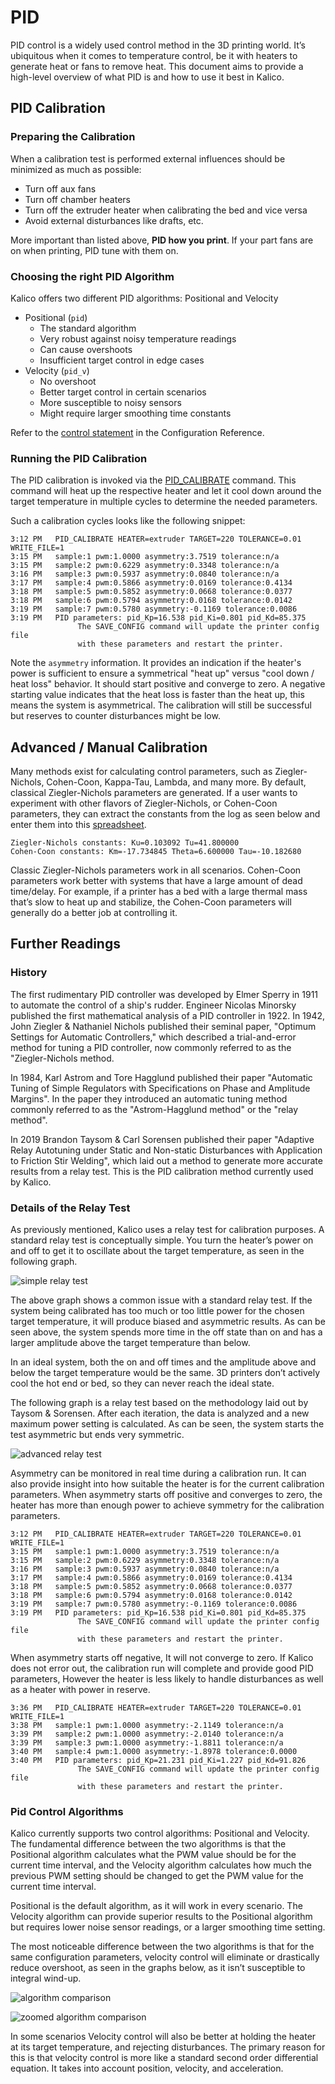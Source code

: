 
# PID

PID control is a widely used control method in the 3D printing world.
It’s ubiquitous when it comes to temperature control, be it with heaters to
generate heat or fans to remove heat. This document aims to provide a
high-level overview of what PID is and how to use it best in Kalico.

## PID Calibration

### Preparing the Calibration
When a calibration test is performed external influences should be minimized as
much as possible:
* Turn off aux fans
* Turn off chamber heaters
* Turn off the extruder heater when calibrating the bed and vice versa
* Avoid external disturbances like drafts, etc.

More important than listed above, **PID how you print**. If your part fans are on when printing, PID tune with them on.

### Choosing the right PID Algorithm
Kalico offers two different PID algorithms: Positional and Velocity

* Positional (`pid`)
    * The standard algorithm
    * Very robust against noisy temperature readings
    * Can cause overshoots
    * Insufficient target control in edge cases
* Velocity (`pid_v`)
    * No overshoot
    * Better target control in certain scenarios
    * More susceptible to noisy sensors
    * Might require larger smoothing time constants

Refer to the [control statement](Config_Reference.md#extruder) in the
Configuration Reference.

### Running the PID Calibration
The PID calibration is invoked via the [PID_CALIBRATE](G-Codes.md#pid_calibrate) command.
This command will heat up the respective  heater and let it cool down around
the target temperature in multiple cycles to determine the needed
parameters.

Such a calibration cycles looks like the following snippet:
```
3:12 PM   PID_CALIBRATE HEATER=extruder TARGET=220 TOLERANCE=0.01 WRITE_FILE=1
3:15 PM   sample:1 pwm:1.0000 asymmetry:3.7519 tolerance:n/a
3:15 PM   sample:2 pwm:0.6229 asymmetry:0.3348 tolerance:n/a
3:16 PM   sample:3 pwm:0.5937 asymmetry:0.0840 tolerance:n/a
3:17 PM   sample:4 pwm:0.5866 asymmetry:0.0169 tolerance:0.4134
3:18 PM   sample:5 pwm:0.5852 asymmetry:0.0668 tolerance:0.0377
3:18 PM   sample:6 pwm:0.5794 asymmetry:0.0168 tolerance:0.0142
3:19 PM   sample:7 pwm:0.5780 asymmetry:-0.1169 tolerance:0.0086
3:19 PM   PID parameters: pid_Kp=16.538 pid_Ki=0.801 pid_Kd=85.375
               The SAVE_CONFIG command will update the printer config file
               with these parameters and restart the printer.
```
Note the `asymmetry` information. It provides an indication if the heater's
power is sufficient to ensure a symmetrical "heat up" versus "cool down /
heat loss" behavior. It should start positive and converge to zero.
A negative starting value indicates that the heat loss is faster than the heat
up, this means the system is asymmetrical. The calibration will still be
successful but reserves to counter disturbances might be low.

## Advanced / Manual Calibration

Many methods exist for calculating control parameters, such as Ziegler-Nichols,
Cohen-Coon, Kappa-Tau, Lambda, and many more. By default, classical
Ziegler-Nichols parameters are generated. If a user wants to experiment with
other flavors of Ziegler-Nichols, or Cohen-Coon parameters, they can extract the
constants from the log as seen below and enter them into this
[spreadsheet](resources/pid_params.xls).

```text
Ziegler-Nichols constants: Ku=0.103092 Tu=41.800000
Cohen-Coon constants: Km=-17.734845 Theta=6.600000 Tau=-10.182680
```

Classic Ziegler-Nichols parameters work in all scenarios. Cohen-Coon parameters
work better with systems that have a large amount of dead time/delay. For
example, if a printer has a bed with a large thermal mass that’s slow to heat
up and stabilize, the Cohen-Coon parameters will generally do a better job at
controlling it.

## Further Readings
### History

The first rudimentary PID controller was developed by Elmer Sperry in 1911 to
automate the control of a ship's rudder. Engineer Nicolas Minorsky published the
first mathematical analysis of a PID controller in 1922. In 1942, John Ziegler &
Nathaniel Nichols published their seminal paper, "Optimum Settings for Automatic
Controllers," which described a trial-and-error method for tuning a PID
controller, now commonly referred to as the "Ziegler-Nichols method.

In 1984, Karl Astrom and Tore Hagglund published their paper "Automatic Tuning
of Simple Regulators with Specifications on Phase and Amplitude Margins". In the
paper they introduced an automatic tuning method commonly referred to as the
"Astrom-Hagglund method" or the "relay method".

In 2019 Brandon Taysom & Carl Sorensen published their paper "Adaptive Relay
Autotuning under Static and Non-static Disturbances with Application to
Friction Stir Welding", which laid out a method to generate more accurate
results from a relay test. This is the PID calibration method currently used by
Kalico.

### Details of the Relay Test
As previously mentioned, Kalico uses a relay test for calibration purposes. A
standard relay test is conceptually simple. You turn the heater’s power on and
off to get it to oscillate about the target temperature, as seen in the
following graph.

![simple relay test](img/pid_01.png)

The above graph shows a common issue with a standard relay test. If the system
being calibrated has too much or too little power for the chosen target
temperature, it will produce biased and asymmetric results. As can be seen
above, the system spends more time in the off state than on and has a larger
amplitude above the target temperature than below.

In an ideal system, both the on and off times and the amplitude above and below
the target temperature would be the same. 3D printers don’t actively cool the
hot end or bed, so they can never reach the ideal state.

The following graph is a relay test based on the methodology laid out by
Taysom & Sorensen. After each iteration, the data is analyzed and a new maximum
power setting is calculated. As can be seen, the system starts the test
asymmetric but ends very symmetric.

![advanced relay test](img/pid_02.png)

Asymmetry can be monitored in real time during a calibration run. It can also
provide insight into how suitable the heater is for the current calibration
parameters. When asymmetry starts off positive and converges to zero, the
heater has more than enough power to achieve symmetry for the calibration
parameters.

```
3:12 PM   PID_CALIBRATE HEATER=extruder TARGET=220 TOLERANCE=0.01 WRITE_FILE=1
3:15 PM   sample:1 pwm:1.0000 asymmetry:3.7519 tolerance:n/a
3:15 PM   sample:2 pwm:0.6229 asymmetry:0.3348 tolerance:n/a
3:16 PM   sample:3 pwm:0.5937 asymmetry:0.0840 tolerance:n/a
3:17 PM   sample:4 pwm:0.5866 asymmetry:0.0169 tolerance:0.4134
3:18 PM   sample:5 pwm:0.5852 asymmetry:0.0668 tolerance:0.0377
3:18 PM   sample:6 pwm:0.5794 asymmetry:0.0168 tolerance:0.0142
3:19 PM   sample:7 pwm:0.5780 asymmetry:-0.1169 tolerance:0.0086
3:19 PM   PID parameters: pid_Kp=16.538 pid_Ki=0.801 pid_Kd=85.375
               The SAVE_CONFIG command will update the printer config file
               with these parameters and restart the printer.
```

When asymmetry starts off negative, It will not converge to zero. If Kalico
does not error out, the calibration run will complete and provide good PID
parameters, However the heater is less likely to handle disturbances as well
as a heater with power in reserve.

```
3:36 PM   PID_CALIBRATE HEATER=extruder TARGET=220 TOLERANCE=0.01 WRITE_FILE=1
3:38 PM   sample:1 pwm:1.0000 asymmetry:-2.1149 tolerance:n/a
3:39 PM   sample:2 pwm:1.0000 asymmetry:-2.0140 tolerance:n/a
3:39 PM   sample:3 pwm:1.0000 asymmetry:-1.8811 tolerance:n/a
3:40 PM   sample:4 pwm:1.0000 asymmetry:-1.8978 tolerance:0.0000
3:40 PM   PID parameters: pid_Kp=21.231 pid_Ki=1.227 pid_Kd=91.826
               The SAVE_CONFIG command will update the printer config file
               with these parameters and restart the printer.
```

### Pid Control Algorithms

Kalico currently supports two control algorithms: Positional and Velocity.
The fundamental difference between the two algorithms is that the Positional
algorithm calculates what the PWM value should be for the current time
interval, and the Velocity algorithm calculates how much the previous PWM
setting should be changed to get the PWM value for the current time interval.

Positional is the default algorithm, as it will work in every scenario. The
Velocity algorithm can provide superior results to the Positional algorithm but
requires lower noise sensor readings, or a larger smoothing time setting.

The most noticeable difference between the two algorithms is that for the same
configuration parameters, velocity control will eliminate or drastically reduce
overshoot, as seen in the graphs below, as it isn’t susceptible to integral
wind-up.

![algorithm comparison](img/pid_03.png)

![zoomed algorithm comparison](img/pid_04.png)

In some scenarios Velocity control will also be better at holding the heater at
its target temperature, and rejecting disturbances. The primary reason for this
is that velocity control is more like a standard second order differential
equation. It takes into account position, velocity, and acceleration.
